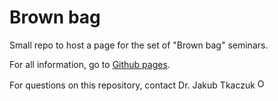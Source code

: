 # Brown bag

Small repo to host a page for the set of "Brown bag" seminars.

For all information, go to [Github pages](https://global-health-engineering.github.io/brown-bag/).

For questions on this repository, contact Dr. Jakub Tkaczuk <a href="https://orcid.org/0000-0001-7997-9423"><img alt="ORCID logo" src="https://info.orcid.org/wp-content/uploads/2019/11/orcid_16x16.png" width="16" height="16" /></a>